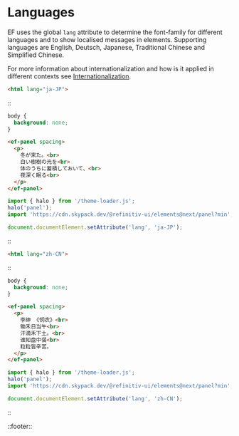 <!--
type: page
title: Languages
description: Languages for localization packages
location: ./start/languages
layout: default
-->

# Languages

EF uses the global `lang` attribute to determine the font-family for different languages and to show localised messages in elements. Supporting languages are English, Deutsch, Japanese, Traditional Chinese and Simplified Chinese.

For more information about internationalization and how is it applied in different contexts see [Internationalization](/intl/internationalization).

```html
<html lang="ja-JP">
```

::
```css
body {
  background: none;
}
```
```html
<ef-panel spacing>
  <p>
    冬が来た。<br>
    白い樹樹の光を<br>
    体のうちに蓄積しておいて、<br>
    夜深く眠る<br>
  </p>
</ef-panel>
```
```javascript
import { halo } from '/theme-loader.js';
halo('panel');
import 'https://cdn.skypack.dev/@refinitiv-ui/elements@next/panel?min';

document.documentElement.setAttribute('lang', 'ja-JP');
```
::

```html
<html lang="zh-CN">
```

::
```css
body {
  background: none;
}
```
```html
<ef-panel spacing>
  <p>
    李绅 《悯农》<br>
    锄禾日当午<br>
    汗滴禾下土。<br>
    谁知盘中餐<br>
    粒粒皆辛苦。
  </p>
</ef-panel>
```
```javascript
import { halo } from '/theme-loader.js';
halo('panel');
import 'https://cdn.skypack.dev/@refinitiv-ui/elements@next/panel?min';

document.documentElement.setAttribute('lang', 'zh-CN');
```
::

::footer::
